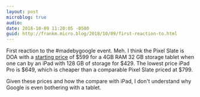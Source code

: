 ```yaml
---
layout: post
microblog: true
audio: 
date: 2018-10-09 11:20:05 -0500
guid: http://frankm.micro.blog/2018/10/09/first-reaction-to.html
---
```

First reaction to the #madebygoogle event. Meh. I think the Pixel Slate is DOA with a [starting price](https://store.google.com/product/pixel_slate_specs) of $599 for a 4GB RAM 32 GB storage tablet when one can by an iPad with 128 GB of storage for $429. The lowest price iPad Pro is $649, which is cheaper than a comparable Pixel Slate priced at $799. 

Given these prices and how the compare with iPad, I don't understand why Google is even bothering with a tablet. 
